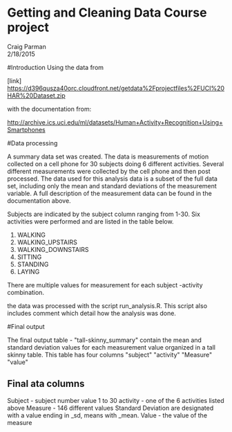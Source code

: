 # Getting and Cleaning Data Course project
Craig Parman  
2/18/2015  

#Introduction
Using the data from 

[link] https://d396qusza40orc.cloudfront.net/getdata%2Fprojectfiles%2FUCI%20HAR%20Dataset.zip 
 
 with the documentation from: 
 
http://archive.ics.uci.edu/ml/datasets/Human+Activity+Recognition+Using+Smartphones 

#Data processing

A summary data set was created.  The data is measurements of motion collected on a cell phone for 30 subjects doing 6 different activities. Several different measurements were collected by the cell phone and then post processed.  The data used for this analysis data is a subset of the full data set, including only the mean and standard deviations of the measurement variable. A full description of the measurement data can be found in the documentation above. 

Subjects are indicated by the subject column ranging from 1-30.
Six activities were performed and are listed in the table below.

1. WALKING
2. WALKING_UPSTAIRS
3. WALKING_DOWNSTAIRS
4. SITTING
5. STANDING
6. LAYING

There are multiple values for measurement for each subject -activity combination.

the data was processed with the script run_analysis.R.  This script also includes comment which detail how the analysis was done.  

#Final output


The final output table - "tall-skinny_summary" contain the mean and standard deviation values for each measurement value organized in a tall skinny table. This table has four columns  "subject"  "activity" "Measure"  "value" 
## Final ata columns
Subject - subject number value 1 to 30
activity - one of the 6 activities listed above
Measure - 146 different values Standard Deviation are designated with a value ending in _sd, means with _mean.
Value - the value of the measure
